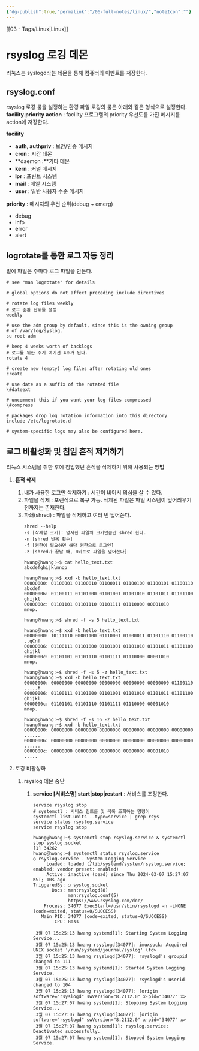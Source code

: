 ```yaml
---
{"dg-publish":true,"permalink":"/06-full-notes/linux/","noteIcon":""}
---
```


[[03 - Tags/Linux\|Linux]]
# rsyslog 로깅 데몬
리눅스는 syslogd라는 데몬을 통해 컴퓨터의 이벤트를 저장한다.
## rsyslog.conf
rsyslog 로깅 룰을 설정하는 환경 파일
로깅의 룰은 아래와 같은 형식으로 설정한다.
**facility**.**priority** **action** : facility 프로그램의 priority 우선도를 가진 메시지를 action에 저장한다.

**facility**
- **auth, authpriv** : 보안/인증 메시지
- **cron :** 시간 데몬
- **daemon :**기타 데몬
- **kern** : 커널 메시지
- **lpr** : 프린트 시스템
- **mail** : 메일 시스템
- **user** : 일반 사용자 수준 메시지

**priority** : 메시지의 우선 순위(debug ~ emerg)
- debug
- info
- error
- alert
## logrotate를 통한 로그 자동 정리
밑에 파일은 주마다 로그 파일을 만든다.
```Shell
# see "man logrotate" for details

# global options do not affect preceding include directives

# rotate log files weekly
# 로그 순환 단위를 설정
weekly

# use the adm group by default, since this is the owning group
# of /var/log/syslog.
su root adm

# keep 4 weeks worth of backlogs
# 로그를 위한 주기 여기선 4주가 된다.
rotate 4

# create new (empty) log files after rotating old ones
create

# use date as a suffix of the rotated file
\#dateext

# uncomment this if you want your log files compressed
\#compress

# packages drop log rotation information into this directory
include /etc/logrotate.d

# system-specific logs may also be configured here.
```

## 로그 비활성화 및 침임 흔적 제거하기

리눅스 시스템을 취한 후에 침입했던 흔적을 삭제하기 위해 사용되는 방**법**

1. **흔적 삭제**
    1. 내가 사용한 로그만 삭제하기 : 시간이 비어서 의심을 살 수 있다.
    2. 파일을 삭제 : 포렌식으로 복구 가능. 삭제된 파일은 파일 시스템이 덮어씌우기 전까지는 존재한다.
    3. 파쇄(shred) : 파일을 삭제하고 여러 번 덮어쓴다. 
        ```Shell
        shred --help
        -s [삭제할 크기]: 명시한 파일의 크기만큼만 shred 한다.
        -n [shred 반복 횟수]
        -f [권한이 필요하면 해당 권한으로 로그인]
        -z [shred가 끝날 때, 0비트로 파일을 덮어쓴다]
        
        hwang@hwang:~$ cat hello_text.txt 
        abcdefghijklmnop
				
        hwang@hwang:~$ xxd -b hello_text.txt 
        00000000: 01100001 01100010 01100011 01100100 01100101 01100110  abcdef
        00000006: 01100111 01101000 01101001 01101010 01101011 01101100  ghijkl
        0000000c: 01101101 01101110 01101111 01110000 00001010           mnop.
        
        hwang@hwang:~$ shred -f -s 5 hello_text.txt 
        
        hwang@hwang:~$ xxd -b hello_text.txt
        00000000: 10111110 00001100 01110001 01000011 01101110 01100110  ..qCnf
        00000006: 01100111 01101000 01101001 01101010 01101011 01101100  ghijkl
        0000000c: 01101101 01101110 01101111 01110000 00001010           mnop.
        
        hwang@hwang:~$ shred -f -s 5 -z hello_text.txt 
        hwang@hwang:~$ xxd -b hello_text.txt 
        00000000: 00000000 00000000 00000000 00000000 00000000 01100110  .....f
        00000006: 01100111 01101000 01101001 01101010 01101011 01101100  ghijkl
        0000000c: 01101101 01101110 01101111 01110000 00001010           mnop.
        
        hwang@hwang:~$ shred -f -s 16 -z hello_text.txt 
        hwang@hwang:~$ xxd -b hello_text.txt 
        00000000: 00000000 00000000 00000000 00000000 00000000 00000000  ......
        00000006: 00000000 00000000 00000000 00000000 00000000 00000000  ......
        0000000c: 00000000 00000000 00000000 00000000 00001010           .....
        ```
        
2. 로깅 비활성화
    1. rsyslog 데몬 중단
        1. **service [서비스명] start|stop|restart** : 서비스를 조정한다.
            
            ```Shell
            service rsyslog stop
            # systemctl : 서비스 컨트롤 및 목록 조회하는 명령어
            systemctl list-units --type=service | grep rsys
            service status rsyslog.service
            service rsyslog stop
            
            hwang@hwang:~$ systemctl stop rsyslog.service & systemctl stop syslog.socket 
            [1] 34262
            hwang@hwang:~$ systemctl status rsyslog.service 
            ○ rsyslog.service - System Logging Service
                 Loaded: loaded (/lib/systemd/system/rsyslog.service; enabled; vendor preset: enabled)
                 Active: inactive (dead) since Thu 2024-03-07 15:27:07 KST; 10s ago
            TriggeredBy: ○ syslog.socket
                   Docs: man:rsyslogd(8)
                         man:rsyslog.conf(5)
                         https://www.rsyslog.com/doc/
                Process: 34077 ExecStart=/usr/sbin/rsyslogd -n -iNONE (code=exited, status=0/SUCCESS)
               Main PID: 34077 (code=exited, status=0/SUCCESS)
                    CPU: 8mss
            
             3월 07 15:25:13 hwang systemd[1]: Starting System Logging Service...
             3월 07 15:25:13 hwang rsyslogd[34077]: imuxsock: Acquired UNIX socket '/run/systemd/journal/syslog' (fd>
             3월 07 15:25:13 hwang rsyslogd[34077]: rsyslogd's groupid changed to 111
             3월 07 15:25:13 hwang systemd[1]: Started System Logging Service.
             3월 07 15:25:13 hwang rsyslogd[34077]: rsyslogd's userid changed to 104
             3월 07 15:25:13 hwang rsyslogd[34077]: [origin software="rsyslogd" swVersion="8.2112.0" x-pid="34077" x>
             3월 07 15:27:07 hwang systemd[1]: Stopping System Logging Service...
             3월 07 15:27:07 hwang rsyslogd[34077]: [origin software="rsyslogd" swVersion="8.2112.0" x-pid="34077" x>
             3월 07 15:27:07 hwang systemd[1]: rsyslog.service: Deactivated successfully.
             3월 07 15:27:07 hwang systemd[1]: Stopped System Logging Service.
            
            ```